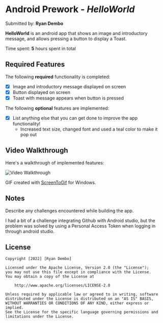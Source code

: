 # Android Prework - *HelloWorld*

Submitted by: **Ryan Dembo**

**HelloWorld** is an android app that shows an image and introductory message, and allows pressing a button to display a Toast. 

Time spent: **5** hours spent in total

## Required Features

The following **required** functionality is completed:

* [X] Image and introductory message displayed on screen
* [X] Button displayed on screen
* [X] Toast with message appears when button is pressed 

The following **optional** features are implemented:

* [X] List anything else that you can get done to improve the app functionality!
   - Increased text size, changed font and used a teal color to make it pop out

## Video Walkthrough

Here's a walkthrough of implemented features:

<img src='https://i.imgur.com/YxV9wlI.gif' title='Video Walkthrough' width='' alt='Video Walkthrough' />

<!-- Replace this with whatever GIF tool you used! -->
GIF created with [ScreenToGif](https://www.screentogif.com/) for Windows.  

## Notes

Describe any challenges encountered while building the app.

I had a bit of a challenge integrating Github with Android studio, but the problem was solved by using a Personal Access Token when logging in through android studio.

## License

    Copyright [2022] [Ryan Dembo]

    Licensed under the Apache License, Version 2.0 (the "License");
    you may not use this file except in compliance with the License.
    You may obtain a copy of the License at

        http://www.apache.org/licenses/LICENSE-2.0

    Unless required by applicable law or agreed to in writing, software
    distributed under the License is distributed on an "AS IS" BASIS,
    WITHOUT WARRANTIES OR CONDITIONS OF ANY KIND, either express or implied.
    See the License for the specific language governing permissions and
    limitations under the License.
